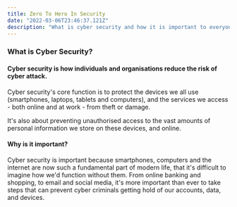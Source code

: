 ```yaml
---
title: Zero To Hero In Security
date: "2022-03-06T23:46:37.121Z"
description: "What is cyber security and how it is important to everyone"
---
```


### What is Cyber Security?

#### Cyber security is how individuals and organisations reduce the risk of cyber attack.

Cyber security's core function is to protect the devices we all use (smartphones, laptops, tablets and computers), and the services we access - both online and at work - from theft or damage.

It's also about preventing unauthorised access to the vast amounts of personal information we store on these devices, and online.

#### Why is it important?
Cyber security is important because smartphones, computers and the internet are now such a fundamental part of modern life, that it's difficult to imagine how we'd function without them. From online banking and shopping, to email and social media, it's more important than ever to take steps that can prevent cyber criminals getting hold of our accounts, data, and devices. 

